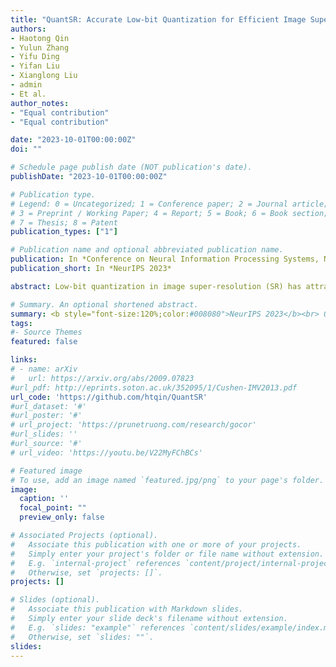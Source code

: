 ```yaml
---
title: "QuantSR: Accurate Low-bit Quantization for Efficient Image Super-Resolution"
authors:
- Haotong Qin
- Yulun Zhang
- Yifu Ding
- Yifan Liu
- Xianglong Liu
- admin
- Et al.
author_notes:
- "Equal contribution"
- "Equal contribution"

date: "2023-10-01T00:00:00Z"
doi: ""

# Schedule page publish date (NOT publication's date).
publishDate: "2023-10-01T00:00:00Z"

# Publication type.
# Legend: 0 = Uncategorized; 1 = Conference paper; 2 = Journal article;
# 3 = Preprint / Working Paper; 4 = Report; 5 = Book; 6 = Book section;
# 7 = Thesis; 8 = Patent
publication_types: ["1"]

# Publication name and optional abbreviated publication name.
publication: In *Conference on Neural Information Processing Systems, NeurIPS 2023*
publication_short: In *NeurIPS 2023*

abstract: Low-bit quantization in image super-resolution (SR) has attracted copious attention in recent research due to its ability to reduce parameters and operations significantly. However, many quantized SR models suffer from accuracy degradation compared to their full-precision counterparts, especially at ultra-low bit widths (2-4 bits), limiting their practical applications. To address this issue, we propose a novel quantized image SR network, called QuantSR, which achieves accurate and efficient SR processing under low-bit quantization. To overcome the representation homogeneity caused by quantization in the network, we introduce the Redistribution-driven Learnable Quantizer (RLQ). This is accomplished through an inference-agnostic efficient redistribution design, which adds additional information in both forward and backward passes to improve the representation ability of quantized networks. Furthermore, to achieve flexible inference and break the upper limit of accuracy, we propose the Depth-dynamic Quantized Architecture (DQA). Our DQA allows for the trade-off between efficiency and accuracy during inference through weight sharing. Our comprehensive experiments show that QuantSR outperforms existing state-of-the-art quantized SR networks in terms of accuracy while also providing more competitive computational efficiency. In addition, we demonstrate the scheme's satisfactory architecture generality by providing QuantSR-C and QuantSR-T for both convolution and Transformer versions, respectively.

# Summary. An optional shortened abstract.
summary: <b style="font-size:120%;color:#008080">NeurIPS 2023</b><br> Quantization method and architecture for super-resolution.
tags:
#- Source Themes
featured: false

links:
# - name: arXiv
#   url: https://arxiv.org/abs/2009.07823
#url_pdf: http://eprints.soton.ac.uk/352095/1/Cushen-IMV2013.pdf
url_code: 'https://github.com/htqin/QuantSR'
#url_dataset: '#'
#url_poster: '#'
# url_project: 'https://prunetruong.com/research/gocor'
#url_slides: ''
#url_source: '#'
# url_video: 'https://youtu.be/V22MyFChBCs'

# Featured image
# To use, add an image named `featured.jpg/png` to your page's folder. 
image:
  caption: ''
  focal_point: ""
  preview_only: false

# Associated Projects (optional).
#   Associate this publication with one or more of your projects.
#   Simply enter your project's folder or file name without extension.
#   E.g. `internal-project` references `content/project/internal-project/index.md`.
#   Otherwise, set `projects: []`.
projects: []

# Slides (optional).
#   Associate this publication with Markdown slides.
#   Simply enter your slide deck's filename without extension.
#   E.g. `slides: "example"` references `content/slides/example/index.md`.
#   Otherwise, set `slides: ""`.
slides:
---
```



